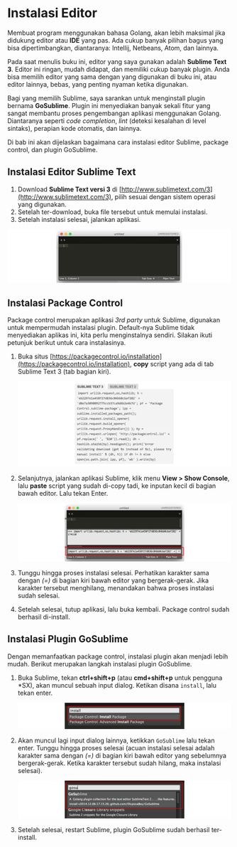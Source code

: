 # Instalasi Editor

Membuat program menggunakan bahasa Golang, akan lebih maksimal jika didukung editor atau **IDE** yang pas. Ada cukup banyak pilihan bagus yang bisa dipertimbangkan, diantaranya: Intellij, Netbeans, Atom, dan lainnya.

Pada saat menulis buku ini, editor yang saya gunakan adalah **Sublime Text 3**. Editor ini ringan, mudah didapat, dan memiliki cukup banyak plugin. Anda bisa memilih editor yang sama dengan yang digunakan di buku ini, atau editor lainnya, bebas, yang penting nyaman ketika digunakan.

Bagi yang memilih Sublime, saya sarankan untuk menginstall plugin bernama **GoSublime**. Plugin ini menyediakan banyak sekali fitur yang sangat membantu proses pengembangan aplikasi menggunakan Golang. Diantaranya seperti *code completion*, *lint* (deteksi kesalahan di level sintaks), perapian kode otomatis, dan lainnya.

Di bab ini akan dijelaskan bagaimana cara instalasi editor Sublime, package control, dan plugin GoSublime.

## Instalasi Editor Sublime Text

 1. Download **Sublime Text versi 3** di [http://www.sublimetext.com/3](http://www.sublimetext.com/3), pilih sesuai dengan sistem operasi yang digunakan.
 2. Setelah ter-download, buka file tersebut untuk memulai instalasi.
 3. Setelah instalasi selesai, jalankan aplikasi.

![Tampilan Sublime Text 3](images/4_1_sublime_text.png)

## Instalasi Package Control

Package control merupakan aplikasi *3rd party* untuk Sublime, digunakan untuk mempermudah instalasi plugin. Default-nya Sublime tidak menyediakan aplikas ini, kita perlu menginstalnya sendiri. Silakan ikuti petunjuk berikut untuk cara instalasinya.

 1. Buka situs [https://packagecontrol.io/installation](https://packagecontrol.io/installation), **copy** script yang ada di tab Sublime Text 3 (tab bagian kiri).

    ![Copy script instalasi plugin](images/4_5_plugin_control_code.png)

 2. Selanjutnya, jalankan aplikasi Sublime, klik menu **View > Show Console**, lalu **paste** script yang sudah di-copy tadi, ke inputan kecil di bagian bawah editor. Lalu tekan Enter.

    ![Show console, paste script instalasi package control](images/4_2_install_package_control.png)

 3. Tunggu hingga proses instalasi selesai. Perhatikan karakter sama dengan *(=)* di bagian kiri bawah editor yang bergerak-gerak. Jika karakter tersebut menghilang, menandakan bahwa proses instalasi sudah selesai.

 4. Setelah selesai, tutup aplikasi, lalu buka kembali. Package control sudah berhasil di-install.

## Instalasi Plugin GoSublime

Dengan memanfaatkan package control, instalasi plugin akan menjadi lebih mudah. Berikut merupakan langkah instalasi plugin GoSublime.

 1. Buka Sublime, tekan **ctrl+shift+p** (atau **cmd+shift+p** untuk pengguna \*SX), akan muncul sebuah input dialog. Ketikan disana `install`, lalu tekan enter.

    ![Cara menjalankan package control](images/4_3_install_plugin.png)

 2. Akan muncul lagi input dialog lainnya, ketikkan `GoSublime` lalu tekan enter. Tunggu hingga proses selesai (acuan instalasi selesai adalah karakter sama dengan *(=)* di bagian kiri bawah editor yang sebelumnya bergerak-gerak. Ketika karakter tersebut sudah hilang, maka instalasi selesai).

    ![Cara meng-install GoSublime](images/4_4_install_gosublime.png)

 3. Setelah selesai, restart Sublime, plugin GoSublime sudah berhasil ter-install.
